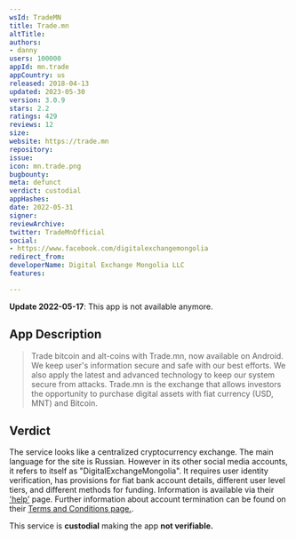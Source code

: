 ```yaml
---
wsId: TradeMN
title: Trade.mn
altTitle: 
authors:
- danny
users: 100000
appId: mn.trade
appCountry: us
released: 2018-04-13
updated: 2023-05-30
version: 3.0.9
stars: 2.2
ratings: 429
reviews: 12
size: 
website: https://trade.mn
repository: 
issue: 
icon: mn.trade.png
bugbounty: 
meta: defunct
verdict: custodial
appHashes: 
date: 2022-05-31
signer: 
reviewArchive: 
twitter: TradeMnOfficial
social:
- https://www.facebook.com/digitalexchangemongolia
redirect_from: 
developerName: Digital Exchange Mongolia LLC
features: 

---
```


**Update 2022-05-17**: This app is not available anymore.

## App Description

> Trade bitcoin and alt-coins with Trade.mn, now available on Android.<br>
We keep user's information secure and safe with our best efforts. We also apply the latest and advanced technology to keep our system secure from attacks.
Trade.mn is the exchange that allows investors the opportunity to purchase digital assets with fiat currency (USD, MNT) and Bitcoin.

## Verdict

The service looks like a centralized cryptocurrency exchange. The main language for the site is Russian. However in its other social media accounts, it refers to itself as "DigitalExchangeMongolia". It requires user identity verification, has provisions for fiat bank account details, different user level tiers, and different methods for funding. Information is available via their ['help'](https://trade.mn/help) page. Further information about account termination can be found on their [Terms and Conditions page.](https://trade.mn/terms). 

This service is **custodial** making the app **not verifiable.**
